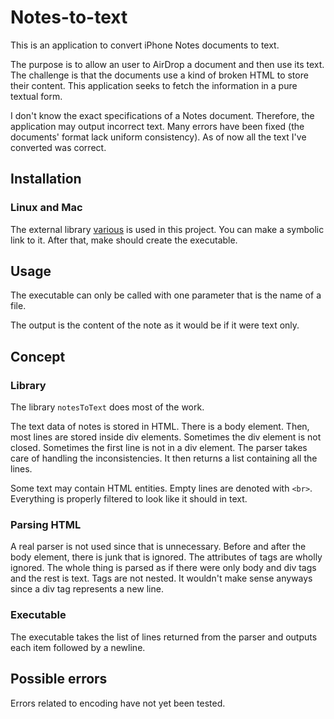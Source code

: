# Notes-to-text

This is an application to convert iPhone Notes documents to text.

The purpose is to allow an user to AirDrop a document and then use its text. The
challenge is that the documents use a kind of broken HTML to store their
content. This application seeks to fetch the information in a pure textual form.

I don't know the exact specifications of a Notes document. Therefore, the
application may output incorrect text. Many errors have been fixed (the
documents' format lack uniform consistency). As of now all the text I've
converted was correct.

## Installation

### Linux and Mac

The external library [various](https://github.com/pat-laugh/various-cpp)
is used in this project. You can make a symbolic link to it. After that, make
should create the executable.

## Usage

The executable can only be called with one parameter that is the name of a file.

The output is the content of the note as it would be if it were text only.

## Concept

### Library

The library `notesToText` does most of the work.

The text data of notes is stored in HTML. There is a body element. Then, most
lines are stored inside div elements. Sometimes the div element is not closed.
Sometimes the first line is not in a div element. The parser takes care of
handling the inconsistencies. It then returns a list containing all the lines.

Some text may contain HTML entities. Empty lines are denoted with `<br>`.
Everything is properly filtered to look like it should in text.

### Parsing HTML

A real parser is not used since that is unnecessary. Before and after the body
element, there is junk that is ignored. The attributes of tags are wholly
ignored. The whole thing is parsed as if there were only body and div tags and
the rest is text. Tags are not nested. It wouldn't make sense anyways since a
div tag represents a new line.

### Executable

The executable takes the list of lines returned from the parser and outputs
each item followed by a newline.

## Possible errors

Errors related to encoding have not yet been tested.
